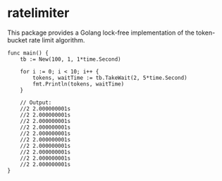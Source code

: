 # ratelimiter

This package provides a Golang lock-free implementation of the token-bucket rate limit algorithm. 

```
func main() {
	tb := New(100, 1, 1*time.Second) 

	for i := 0; i < 10; i++ {
		tokens, waitTime := tb.TakeWait(2, 5*time.Second)
		fmt.Println(tokens, waitTime)
	}

	// Output:
	//2 2.000000001s
	//2 2.000000001s
	//2 2.000000001s
	//2 2.000000001s
	//2 2.000000001s
	//2 2.000000001s
	//2 2.000000001s
	//2 2.000000001s
	//2 2.000000001s
	//2 2.000000001s
}

```
